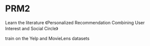 # PRM2
Learn the literature 《Personalized Recommendation Combining User Interest and Social Circle》

train on the Yelp and MovieLens datasets
